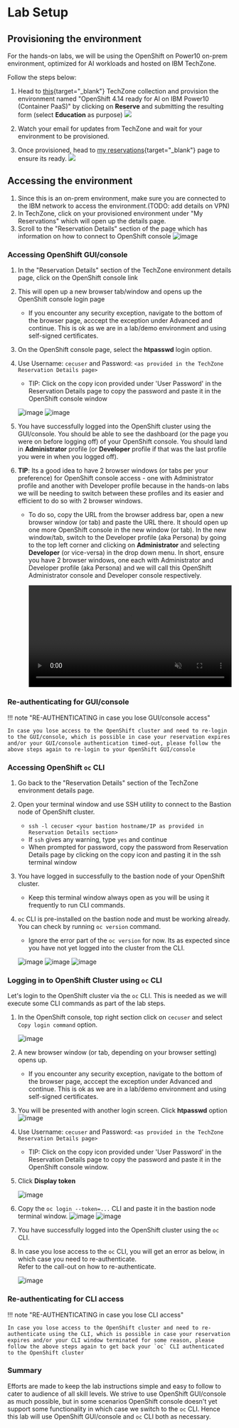 # Lab Setup

## Provisioning the environment

For the hands-on labs, we will be using the OpenShift on Power10 on-prem environment, optimized for AI workloads and hosted on IBM TechZone.

Follow the steps below:

1. Head to [this](https://techzone.ibm.com/collection/generative-ai-demos-on-ibm-power/environments){target="_blank"} TechZone collection and provision the environment named "OpenShift 4.14 ready for AI on IBM Power10 (Container PaaS)" by clicking on **Reserve** and submitting the resulting form (select **Education** as purpose)
   ![](_attachments/tz-env-reserve.png)
   
2. Watch your email for updates from TechZone and wait for your environment to be provisioned.
3. Once provisioned, head to [my reservations](https://techzone.ibm.com/my/reservations){target="_blank"} page to ensure its ready.
   ![](https://github.com/user-attachments/assets/e4ef1ccc-70e3-42b8-8e06-caab6ed87d52)

## Accessing the environment

1. Since this is an on-prem environment, make sure you are connected to the IBM network to access the environment.(TODO: add details on VPN)
2. In TechZone, click on your provisioned environment under "My Reservations" which will open up the details page.
3. Scroll to the "Reservation Details" section of the page which has information on how to connect to OpenShift console
   ![image](https://github.com/user-attachments/assets/9e7df820-6a8b-4cc6-9ca3-b2a8cdc7decb)

### Accessing OpenShift GUI/console

1. In the "Reservation Details" section of the TechZone environment details page, click on the OpenShift console link
2. This will open up a new browser tab/window and opens up the OpenShift console login page   
      - If you encounter any security exception, navigate to the bottom of the browser page, acccept the exception under Advanced and continue. This is ok as we are in a lab/demo environment and using self-signed certificates.
4. On the OpenShift console page, select the **htpasswd** login option.
5. Use Username: `cecuser` and Password: `<as provided in the TechZone Reservation Details page>`
      - TIP: Click on the copy icon provided under 'User Password' in the Reservation Details page to copy the password and paste it in the OpenShift console window

     ![image](https://github.com/user-attachments/assets/b31a361a-b69a-4872-b5a7-a71db2f8f52f)
     ![image](https://github.com/user-attachments/assets/2700ebb0-bf81-4f3f-938d-3ae8a48e7473)

7. You have successfully logged into the OpenShift cluster using the GUI/console. You should be able to see the dashboard (or the page you were on before logging off) of your OpenShift console. You should land in **Administrator** profile (or **Developer** profile if that was the last profile you were in when you logged off).
8. **TIP**: Its a good idea to have 2 browser windows (or tabs per your preference) for OpenShift console access - one with Administrator profile and another with Developer profile because in the hands-on labs we will be needing to switch between these profiles and its easier and efficient to do so with 2 browser windows.

     - To do so, copy the URL from the browser address bar, open a new browser window (or tab) and paste the URL there. It should open up one more OpenShift console in the new window (or tab). In the new window/tab, switch to the Developer profile (aka Persona) by going to the top left corner and clicking on **Administrator** and selecting **Developer** (or vice-versa) in the drop down menu. In short, ensure you have 2 browser windows, one each with Administrator and Developer profile (aka Persona) and we will call this OpenShift Administrator console and Developer console respectively.

        <video style="width:100%" muted="true" autoplay="true" loop="true" controls="" alt="type:video">
           <source src="https://github.com/user-attachments/assets/a622a195-00a6-4950-b2e5-686b04fa3401" type="video/mp4">
        </video>
     
### Re-authenticating for GUI/console

!!! note "RE-AUTHENTICATING in case you lose GUI/console access"
   
    In case you lose access to the OpenShift cluster and need to re-login to the GUI/console, which is possible in case your reservation expires and/or your GUI/console authentication timed-out, please follow the above steps again to re-login to your OpenShift GUI/console

### Accessing OpenShift `oc` CLI

1. Go back to the "Reservation Details" section of the TechZone environment details page.
2. Open your terminal window and use SSH utility to connect to the Bastion node of OpenShift cluster.
      - `ssh -l cecuser <your bastion hostname/IP as provided in Reservation Details section>`
      - If `ssh` gives any warning, type `yes` and continue
      - When prompted for password, copy the password from Reservation Details page by clicking on the copy icon and pasting it in the ssh terminal window
3. You have logged in successfully to the bastion node of your OpenShift cluster.
      - Keep this terminal window always open as you will be using it frequently to run CLI commands.
5. `oc` CLI is pre-installed on the bastion node and must be working already. You can check by running `oc version` command.
      - Ignore the error part of the `oc version` for now. Its as expected since you have not yet logged into the cluster from the CLI.
     
      ![image](https://github.com/user-attachments/assets/0e41ba9f-9f36-41d1-89a2-2116babbacdb)
      ![image](https://github.com/user-attachments/assets/576d86f0-8873-492c-8b13-9433c9f25604)
      ![image](https://github.com/user-attachments/assets/770257da-8d44-4d21-9860-7c6200afd3b6)

### Logging in to OpenShift Cluster using `oc` CLI
Let's login to the OpenShift cluster via the `oc` CLI. This is needed as we will execute some CLI commands as part of the lab steps.

1. In the OpenShift console, top right section click on `cecuser` and select `Copy login command` option.
   
     ![image](https://github.com/user-attachments/assets/64cf7f76-5bb1-477b-9f2c-45451fc80fa3)
   
3. A new browser window (or tab, depending on your browser setting) opens up.
      - If you encounter any security exception, navigate to the bottom of the browser page, acccept the exception under Advanced and continue. This is ok as we are in a lab/demo environment and using self-signed certificates.
4. You will be presented with another login screen. Click **htpasswd** option
   ![image](https://github.com/user-attachments/assets/c3151615-24ba-44ea-8d71-783d39e4ccfb)
5. Use Username: `cecuser` and Password: `<as provided in the TechZone Reservation Details page>`
      - TIP: Click on the copy icon provided under 'User Password' in the Reservation Details page to copy the password and paste it in the OpenShift console window.
6. Click **Display token**
   
     ![image](https://github.com/user-attachments/assets/4af10efe-22fc-4d01-86a7-44e2fbbdd10d)
   
7. Copy the `oc login --token=...` CLI and paste it in the bastion node terminal window.
     ![image](https://github.com/user-attachments/assets/75ad62a0-d0a0-45f6-8797-fedad6e5877a)
     ![image](https://github.com/user-attachments/assets/a2753a4c-86d6-49ca-96c8-54f3ed7dbac5)
8. You have successfully logged into the OpenShift cluster using the `oc` CLI.
9. In case you lose access to the `oc` CLI, you will get an error as below, in which case you need to re-authenticate.<br>
   Refer to the call-out on how to re-authenticate.

     ![image](https://github.com/user-attachments/assets/a1e8d00c-64d0-41ab-997c-540378df0544)
   
### Re-authenticating for CLI access

!!! note "RE-AUTHENTICATING in case you lose CLI access"
      
    In case you lose access to the OpenShift cluster and need to re-authenticate using the CLI, which is possible in case your reservation expires and/or your CLI window terminated for some reason, please follow the above steps again to get back your `oc` CLI authenticated to the OpenShift cluster

### Summary
Efforts are made to keep the lab instructions simple and easy to follow to cater to audience of all skill levels.
We strive to use OpenShift GUI/console as much possible, but in some scenarios OpenShift console doesn't yet support some functionality in which case we switch to the `oc` CLI. Hence this lab will use OpenShift GUI/console and `oc` CLI both as necessary.

